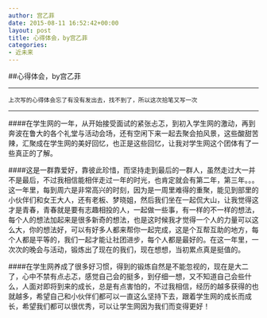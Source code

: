 ```yaml
---
author: 宫乙菲
date: 2015-08-11 16:52:42+00:00
layout: post
title: 心得体会，by宫乙菲
categories:
- 近未来
---
```


##心得体会，by宫乙菲

---

    上次写的心得体会忘了有没有发出去，找不到了，所以这次拾笔又写一次

---

####在学生网的一年，从开始接受面试的紧张忐忑，到初入学生网的激动，再到奔波在鲁大的各个礼堂与活动会场，还有空闲下来一起去聚会拍风景，这些酸甜苦辣，汇聚成在学生网的美好回忆，也正是这些回忆，让我对学生网这个团体有了一些真正的了解。

####这是一群靠爱好，靠彼此珍惜，而坚持走到最后的一群人，虽然走过大一并不是最后，不过我相信能相伴走过一年的时光，也肯定就会有第二年，第三年。。。这一年里，每到周六是非常高兴的时刻，因为是一周里难得的重聚，能见到部里的小伙伴们和女王大人，还有老板、梦晓姐，然后我们坐在一起侃大山，让我觉得这才是青春，青春就是要有志趣相投的人，一起做一些事，有一样的不一样的想法，每个人的想法加起来是很多新奇的想法，也是这时候我才觉得一个人的力量可以这么大，你的想法好，可以有好多人都来帮你一起完成，这是个互帮互助的地方，每个人都是平等的，我们一起才能让社团进步，每个人都是最好的。在这一年里，一次次的晚会与活动，锻炼出了现在的我们，现在想想，当初累点真是挺值的。

####在学生网养成了很多好习惯，得到的锻炼自然是不能忽视的，现在是大二了，心中不禁有点忐忑，感觉自己会的挺多，到仔细一想，又不知道自己会些什么，人面对即将到来的成长，总是有点害怕的，不过我相信，经历的越多获得的也就越多，希望自己和小伙伴们都可以一直这么坚持下去，跟着学生网的成长而成长，希望我们都可以很优秀，可以让学生网因为我们而变得更好！







